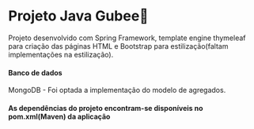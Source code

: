 # Projeto Java Gubee:honeybee:
Projeto desenvolvido com Spring Framework, template engine thymeleaf para criação das páginas HTML e Bootstrap para estilização(faltam implementações na estilização).


#### Banco de dados
MongoDB - Foi optada a implementação do modelo de agregados.


#### As dependências do projeto encontram-se disponíveis no pom.xml(Maven) da aplicação

